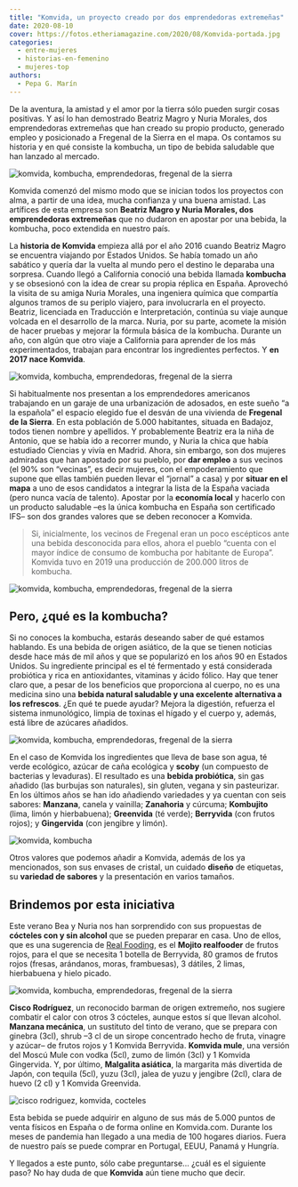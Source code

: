 ```yaml
---
title: "Komvida, un proyecto creado por dos emprendedoras extremeñas"
date: 2020-08-10
cover: https://fotos.etheriamagazine.com/2020/08/Komvida-portada.jpg
categories: 
  - entre-mujeres
  - historias-en-femenino
  - mujeres-top
authors: 
  - Pepa G. Marín
---
```


De la aventura, la amistad y el amor por la tierra sólo pueden surgir cosas positivas. Y 
así lo han demostrado Beatriz Magro y Nuria Morales, dos emprendedoras extremeñas que 
han creado su propio producto, generado empleo y posicionado a Fregenal de la Sierra en 
el mapa. Os contamos su historia y en qué consiste la kombucha, un tipo de bebida 
saludable que han lanzado al mercado. 

![komvida, kombucha, emprendedoras, fregenal de la sierra](https://fotos.etheriamagazine.com/2020/08/komvida2.jpg "Komvida, el sueño de Bea y Nuria, dos mujeres que decidieron emprender en su pueblo de nacimiento.")

Komvida comenzó del mismo modo que se inician todos los proyectos con alma, a partir de 
una idea, mucha confianza y una buena amistad. Las artífices de esta empresa son 
**Beatriz Magro y Nuria Morales, dos emprendedoras extremeñas** que no dudaron en 
apostar por una bebida, la kombucha, poco extendida en nuestro país. 

La **historia de Komvida** empieza allá por el año 2016 cuando Beatriz Magro se 
encuentra viajando por Estados Unidos. Se había tomado un año sabático y quería dar la 
vuelta al mundo pero el destino le deparaba una sorpresa. Cuando llegó a California 
conoció una bebida llamada **kombucha** y se obsesionó con la idea de crear su propia 
réplica en España. Aprovechó la visita de su amiga Nuria Morales, una ingeniera química 
que compartía algunos tramos de su periplo viajero, para involucrarla en el proyecto. 
Beatriz, licenciada en Traducción e Interpretación, continúa su viaje aunque volcada en 
el desarrollo de la marca. Nuria, por su parte, acomete la misión de hacer pruebas y 
mejorar la fórmula básica de la kombucha. Durante un año, con algún que otro viaje a 
California para aprender de los más experimentados, trabajan para encontrar los 
ingredientes perfectos. Y **en 2017 nace Komvida**. 

![komvida, kombucha, emprendedoras, fregenal de la sierra](https://fotos.etheriamagazine.com/2020/08/komvida-nuria-bea.jpg "Crear empleo en Fregenal fue uno de sus objetivos prioritarios.")

Si habitualmente nos presentan a los emprendedores americanos trabajando en un garaje de 
una urbanización de adosados, en este sueño “a la española” el espacio elegido fue el 
desván de una vivienda de **Fregenal de la Sierra**. En esta población de 5.000 
habitantes, situada en Badajoz, todos tienen nombre y apellidos. Y probablemente Beatriz 
era la niña de Antonio, que se había ido a recorrer mundo, y Nuria la chica que había 
estudiado Ciencias y vivía en Madrid. Ahora, sin embargo, son dos mujeres admiradas que 
han apostado por su pueblo, por **dar empleo** a sus vecinos (el 90% son “vecinas”, es 
decir mujeres, con el empoderamiento que supone que ellas también pueden llevar el 
“jornal” a casa) y por **situar en el mapa** a uno de esos candidatos a integrar la 
lista de la España vaciada (pero nunca vacía de talento). Apostar por la **economía 
local** y hacerlo con un producto saludable –es la única kombucha en España son 
certificado IFS– son dos grandes valores que se deben reconocer a Komvida. 

> Si, inicialmente, los vecinos de Fregenal eran un poco escépticos ante una bebida 
> desconocida para ellos, ahora el pueblo “cuenta con el mayor índice de consumo de 
> kombucha por habitante de Europa”. Komvida tuvo en 2019 una producción de 200.000 litros 
> de kombucha. 

![komvida, kombucha, emprendedoras, fregenal de la sierra](https://fotos.etheriamagazine.com/2020/08/komvida-fabrica-mujeres.jpg "El 90% de los empledados son mujeres.")

## Pero, ¿qué es la kombucha?

Si no conoces la kombucha, estarás deseando saber de qué estamos hablando. Es una bebida 
de origen asiático, de la que se tienen noticias desde hace más de mil años y que se 
popularizó en los años 90 en Estados Unidos. Su ingrediente principal es el té 
fermentado y está considerada probiótica y rica en antioxidantes, vitaminas y ácido 
fólico. Hay que tener claro que, a pesar de los beneficios que proporciona al cuerpo, no 
es una medicina sino una **bebida natural saludable y una excelente alternativa a los 
refrescos**. ¿En qué te puede ayudar? Mejora la digestión, refuerza el sistema 
inmunológico, limpia de toxinas el hígado y el cuerpo y, además, está libre de azúcares 
añadidos. 

![komvida, kombucha, emprendedoras, fregenal de la sierra](https://fotos.etheriamagazine.com/2020/08/kombucha-hongo-te.jpg "La idea surgió a raíz de conocer las propiedades de la kombucha.")

En el caso de Komvida los ingredientes que lleva de base son agua, té verde ecológico, 
azúcar de caña ecológica y **scoby** (un compuesto de bacterias y levaduras). El 
resultado es una **bebida probiótica**, sin gas añadido (las burbujas son naturales), 
sin gluten, vegana y sin pasteurizar. En los últimos años se han ido añadiendo 
variedades y ya cuentan con seis sabores: **Manzana**, canela y vainilla; **Zanahoria** 
y cúrcuma; **Kombujito** (lima, limón y hierbabuena); **Greenvida** (té verde); 
**Berryvida** (con frutos rojos); y **Gingervida** (con jengibre y limón). 

![komvida, kombucha](https://fotos.etheriamagazine.com/2020/08/kombucha-sabores.jpg "Sabores de Komvida.")

Otros valores que podemos añadir a Komvida, además de los ya mencionados, son sus 
envases de cristal, un cuidado **diseño** de etiquetas, su **variedad de sabores** y la 
presentación en varios tamaños. 

## Brindemos por esta iniciativa

Este verano Bea y Nuria nos han sorprendido con sus propuestas de **cócteles con y sin 
alcohol** que se pueden preparar en casa. Uno de ellos, que es una sugerencia de [Real 
Fooding](https://realfooding.com/), es el **Mojito realfooder** de frutos rojos, para el 
que se necesita 1 botella de Berryvida, 80 gramos de frutos rojos (fresas, arándanos, 
moras, frambuesas), 3 dátiles, 2 limas, hierbabuena y hielo picado. 

![komvida, kombucha, emprendedoras, fregenal de la sierra](https://fotos.etheriamagazine.com/2020/08/komvida.jpg "En estos últimos años se han incorporado nuevos sabores al producto.")

**Cisco Rodríguez**, un reconocido barman de origen extremeño, nos sugiere combatir el 
calor con otros 3 cócteles, aunque estos sí que llevan alcohol. **Manzana mecánica**, un 
sustituto del tinto de verano, que se prepara con ginebra (3cl), shrub –3 cl de un 
sirope concentrado hecho de fruta, vinagre y azúcar– de frutos rojos y 1 Komvida 
Berryvida. **Komvida mule**, una versión del Moscú Mule con vodka (5cl), zumo de limón 
(3cl) y 1 Komvida Gingervida. Y, por último, **Malgalita asiática**, la margarita más 
divertida de Japón, con tequila (5cl), yuzu (3cl), jalea de yuzu y jengibre (2cl), clara 
de huevo (2 cl) y 1 Komvida Greenvida. 

![cisco rodriguez, komvida, cocteles](https://fotos.etheriamagazine.com/2020/08/Cisco-Rodriguez-Komvida.jpg "Cisco Rodríguez con los cócteles que ha creado con Komvida.")

Esta bebida se puede adquirir en alguno de sus más de 5.000 puntos de venta físicos en 
España o de forma online en Komvida.com. Durante los meses de pandemia han llegado a una 
media de 100 hogares diarios. Fuera de nuestro país se puede comprar en Portugal, EEUU, 
Panamá y Hungría. 

Y llegados a este punto, sólo cabe preguntarse... ¿cuál es el siguiente paso? No hay 
duda de que **Komvida** aún tiene mucho que decir.
